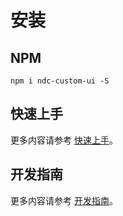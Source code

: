 # 安装

## NPM
```
npm i ndc-custom-ui -S
```

## 快速上手
更多内容请参考 [快速上手](https://ndc-ui.feminzai.com/#/start)。

## 开发指南
更多内容请参考 [开发指南](https://ndc-ui.feminzai.com/#/contribute)。